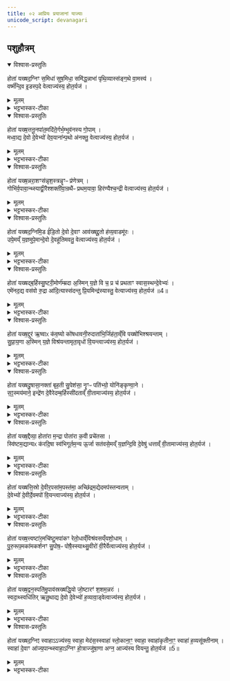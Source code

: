 ```yaml
---
title: ०२ आप्रियः प्रयाजानां याज्याः
unicode_script: devanagari
---
```


## पशुहौत्रम्

<details open><summary>विश्वास-प्रस्तुतिः</summary>

होता॑ यख्षद॒ग्निꣳ स॒मिधा॑ सुष॒मिधा॒ समि॑द्ध॒न्नाभा॑ पृथि॒व्यास्स॑ङ्ग॒थे वा॒मस्य॑ ।   
वर्ष्म॑न्दि॒व इ॒डस्प॒दे वेत्वाज्य॑स्य॒ होत॒र्यज॑ ।   
</details>

<details><summary>मूलम्</summary>

होता॑ यख्षद॒ग्निꣳ स॒मिधा॑ सुष॒मिधा॒ समि॑द्ध॒न्नाभा॑ पृथि॒व्यास्स॑ङ्ग॒थे वा॒मस्य॑ ।   
वर्ष्म॑न्दि॒व इ॒डस्प॒दे वेत्वाज्य॑स्य॒ होत॒र्यज॑ ।   
</details>

<details><summary>भट्टभास्कर-टीका</summary>

1प्रयाजप्रैषान् मैत्रावरुण आह - होता यक्षदग्निमित्यादि ॥ ऋचो यजूंषि व्यामिश्रिताश्च मन्त्राः सौत्रामण्यां गतप्रायाः । होता दैव्यो यक्षत् यजतु अग्निं समिधा समिदाख्यया प्रयाजदेवतया सह सुषमिधा शोभनसमिन्धनेन समिद्धं नाभा नाभौ पृथिव्याः वेद्याः उतरनाभौ, सर्वस्या वा पृथिव्याः नाभिस्थानीयायां वेद्यां, किमर्थम्? सङ्गथे सङ्गमनार्थं वामस्य वननीयस्य धनस्य हविराख्यस्य अस्माकं वा वननीयस्य धनस्य अभिमतस्य प्राप्त्यर्थं दिवोपि वर्ष्मन् उच्छ्रिते तत्र स्थाने । यद्वा - द्युलोकवासिनामुच्छ्रयार्थं इडः अन्नस्य वृष्टेर्वा पदे उत्पत्तिस्थाने अग्निं यजतु, स चाग्निः वेतु पिबतु आज्यस्य अस्य समिद्भिस्सह, होतः! मानुष! त्वमपि यज ॥
</details>

<details open><summary>विश्वास-प्रस्तुतिः</summary>

होता॑ यख्ष॒त्तनू॒नपा॑त॒मदि॑ते॒र्गर्भ॒म्भुव॑नस्य गो॒पाम् ।   
मध्वा॒द्य दे॒वो दे॒वेभ्यो॑ देव॒याना॑न्प॒थो अ॑नक्तु॒ वेत्वाज्य॑स्य॒ होत॒र्यज॑ ।   
</details>

<details><summary>मूलम्</summary>

होता॑ यख्ष॒त्तनू॒नपा॑त॒मदि॑ते॒र्गर्भ॒म्भुव॑नस्य गो॒पाम् ।   
मध्वा॒द्य दे॒वो दे॒वेभ्यो॑ देव॒याना॑न्प॒थो अ॑नक्तु॒ वेत्वाज्य॑स्य॒ होत॒र्यज॑ ।   
</details>

<details><summary>भट्टभास्कर-टीका</summary>

2होता यक्षत्तनूनपातं तनूनपान्नामानं प्रयाजदेवतां अदितेः देवमातुः पृथिव्या वा गर्भं भुवनस्य भूतजातस्य गोप्तारं, स चाग्निः देवः मध्वा मधुसदृशेनाज्येन अद्य अस्मिन्नह्नि देवयानान् पथोमार्गान् पानीयानि भक्ष्याणि हवींषि अनक्तु स्वादु करोतु । वेत्वित्यादि गतम् ॥
</details>

<details open><summary>विश्वास-प्रस्तुतिः</summary>

होता॑ यख्ष॒न्नरा॒शꣳस॑न्नृश॒स्त्रन्नॄꣳᳶ प्र॑णेत्रम् ।   
गोभि॑र्व॒पावा॒न्थ्स्याद्वी॒रैश्शक्ती॑वा॒न्रथै॑ᳶ प्रथम॒यावा॒ हिर॑ण्यैश्च॒न्द्री वेत्वाज्य॑स्य॒ होत॒र्यज॑ ।   
</details>

<details><summary>मूलम्</summary>

होता॑ यख्ष॒न्नरा॒शꣳस॑न्नृश॒स्त्रन्नॄꣳᳶ प्र॑णेत्रम् ।   
गोभि॑र्व॒पावा॒न्थ्स्याद्वी॒रैश्शक्ती॑वा॒न्रथै॑ᳶ प्रथम॒यावा॒ हिर॑ण्यैश्च॒न्द्री वेत्वाज्य॑स्य॒ होत॒र्यज॑ ।   
</details>

<details><summary>भट्टभास्कर-टीका</summary>

3होता यक्षत् यजतु नराशंसं नराशंसाख्यं अग्निं नृशस्त्रं नृभिः शस्तं स्तुतं नॄः प्रणेत्रं नृषु प्रकृष्टं नयनं यस्य तादृशं, विभक्तिव्यत्ययेन द्वितीयाया अलुक् । 'नॄन्वे' इति रुत्वानुनासिकौ । सचाग्निः अस्मिन् यजमाने गोभिः वपावान् अकृशः स्यात् भवतु । गोसमृद्धिहेतुर्भवत्विति यावत् । वीरैः पुत्रादिभिः शक्तीवान् कर्मवान् स्यात् सर्वार्थसाधनसमर्थो वा । छान्दसं दीर्घत्वम् । 'छन्दसीरः' इति वत्वम् । रथैः प्रथमयावा प्रथमयायी रथयायिनां प्रधानः स्यात् । 'आतो मनिन्' इति वनिप् । हिरण्यैः चन्द्री आह्लादी स्यात् । हितरमणीयैर्वां कर्मभिः हिरण्यवान् स्यात् । वेत्वित्यादि गतम् ॥
</details>

<details open><summary>विश्वास-प्रस्तुतिः</summary>

होता॑ यख्षद॒ग्निमि॒ड ई॑डि॒तो दे॒वो दे॒वाꣳ आव॑ख्षद्दू॒तो ह॑व्य॒वाडमू॑रः ।   
उपे॒मय्ँ य॒ज्ञमुपे॒मान्दे॒वो दे॒वहू॑तिमवतु॒ वेत्वाज्य॑स्य॒ होत॒र्यज॑ ।   
</details>

<details><summary>मूलम्</summary>

होता॑ यख्षद॒ग्निमि॒ड ई॑डि॒तो दे॒वो दे॒वाꣳ आव॑ख्षद्दू॒तो ह॑व्य॒वाडमू॑रः ।   
उपे॒मय्ँ य॒ज्ञमुपे॒मान्दे॒वो दे॒वहू॑तिमवतु॒ वेत्वाज्य॑स्य॒ होत॒र्यज॑ ।   
</details>

<details><summary>भट्टभास्कर-टीका</summary>

4होता यक्षत् यजतु अग्निमिडः इट्संज्ञकं, स च देवः सर्वैरीडितः देवान् आवक्षत् आवहतु, दूतः हितकारी हव्यवाट् हविषां वोढा, अमूरः अमूढः, मुर्छेरन्त्यलोपः । इमं यज्ञं उपावतु उपेत्य रक्षतु, इमां च देवहूतिं देवाह्वानं उपावतु उपेत्य फलवतीं करोतु । देवहूतिः दासीभारादिर्द्रष्टव्यः । वेत्वित्यादि गतम् ॥
</details>

<details open><summary>विश्वास-प्रस्तुतिः</summary>

होता॑ यख्षद्ब॒र्हिस्सु॒ष्टरी॒मोर्ण॑म्म्रदा अ॒स्मिन् य॒ज्ञे वि च॒ प्र च॑ प्रथताꣳ स्वास॒स्थन्दे॒वेभ्यः॑ ।   
एमे॑नद॒द्य वस॑वो रु॒द्रा आ॑दि॒त्यास्स॑दन्तु प्रि॒यमिन्द्र॑स्यास्तु॒ वेत्याज्य॑स्य॒ होत॒र्यज॑ ॥4॥  
</details>

<details><summary>मूलम्</summary>

होता॑ यख्षद्ब॒र्हिस्सु॒ष्टरी॒मोर्ण॑म्म्रदा अ॒स्मिन् य॒ज्ञे वि च॒ प्र च॑ प्रथताꣳ स्वास॒स्थन्दे॒वेभ्यः॑ ।   
एमे॑नद॒द्य वस॑वो रु॒द्रा आ॑दि॒त्यास्स॑दन्तु प्रि॒यमिन्द्र॑स्यास्तु॒ वेत्याज्य॑स्य॒ होत॒र्यज॑ ॥4॥  
</details>

<details><summary>भट्टभास्कर-टीका</summary>

5होता यक्षत् यजतु अग्निं बर्हिस्संज्ञिकं, सुष्टरीम शोभनस्तरणं, औणादिक इमनिच् दीर्घत्वम् । यद्बा - तृजन्तात् 'तुश्छन्दसि' इति इमनिच् । ऊणम्रदाः ऊर्णावत् मृदु, मृद क्षोदे असुनि लिङ्गव्यत्ययः । उपमानपूर्वपदप्रकृतिस्वरत्वम् । तच्च अस्मिन् यज्ञे विप्रथता विविधं प्रथतां प्रप्रथतां प्रकर्षेण प्रथतां च, स्वासस्थं शोभनासनाय पर्याप्तं देवेभ्यो देवार्थं ईमिति अवधारणे । एनत् बर्हिः अद्य अस्मिन्नह्नि वस्वादयः आसदन्तु । छान्दसः शपो लुक् । प्रियमस्त्विन्द्रस्य । वेत्वित्यादि गतम् ॥
</details>

<details open><summary>विश्वास-प्रस्तुतिः</summary>

होता॑ यख्ष॒द्दुर॑ ऋ॒ष्वाᳵ क॑व॒ष्यो को॑षधावनी॒रुदाता॑भि॒र्जिह॑ता॒व्ँवि पख्षो॑भिश्श्रयन्ताम् ।   
सु॒प्रा॒य॒णा अ॒स्मिन् य॒ज्ञे विश्र॑यन्तामृता॒वृधो॑ वि॒यन्त्वाज्य॑स्य॒ होत॒र्यज॑ ।   
</details>

<details><summary>मूलम्</summary>

होता॑ यख्ष॒द्दुर॑ ऋ॒ष्वाᳵ क॑व॒ष्यो को॑षधावनी॒रुदाता॑भि॒र्जिह॑ता॒व्ँवि पख्षो॑भिश्श्रयन्ताम् ।   
सु॒प्रा॒य॒णा अ॒स्मिन् य॒ज्ञे विश्र॑यन्तामृता॒वृधो॑ वि॒यन्त्वाज्य॑स्य॒ होत॒र्यज॑ ।   
</details>

<details><summary>भट्टभास्कर-टीका</summary>

6होता यक्षत् यजतु दुरः द्वारसंज्ञिकमग्निं, ऋष्वाः महतीः हिंस्रा वा कवष्यः कवाटवतीः सुषिरव्यापिनीर्वा । अकोषधावनीः याः कोषैः छिद्रैः धावन्ति ताः कोषधावन्यः अतथाविधाः ताः द्वाराः आताभिः दिग्भिः दीप्तिभिर्वा उज्जिहतां उद्गच्छन्तु । महाकाशाः महादीप्तयो वा भवन्त्यः उत्तिष्ठन्तु । पक्षोभिः पार्श्वैः विश्रयन्तां विविधं श्रयन्तां, अस्मिंश्च यज्ञे सुप्रायणाः सुखेन प्रापणीयाः । 'छन्दसि गत्यर्थेभ्यः' इति युच् । ऋतावृधः ऋतस्य सत्यस्य व। वर्धयित्र्यः विश्रयन्तां विविधं श्रयन्तां सेवन्ताम् । वियन्त्वित्यादि गतम् ॥
</details>

<details open><summary>विश्वास-प्रस्तुतिः</summary>

होता॑ यख्षदु॒षासा॒नक्ता॑ बृह॒ती सु॒पेश॑सा॒ नॄꣳᳶ पति॑भ्यो॒ योनि॑ङ्कृण्वा॒ने ।   
स॒ꣵ॒स्मय॑माने॒ इन्द्रे॑ण दे॒वैरेदम्ब॒र्हिस्सी॑दताव्ँ वी॒तामाज्य॑स्य॒ होत॒र्यज॑ ।   
</details>

<details><summary>मूलम्</summary>

होता॑ यख्षदु॒षासा॒नक्ता॑ बृह॒ती सु॒पेश॑सा॒ नॄꣳᳶ पति॑भ्यो॒ योनि॑ङ्कृण्वा॒ने ।   
स॒ꣵ॒स्मय॑माने॒ इन्द्रे॑ण दे॒वैरेदम्ब॒र्हिस्सी॑दताव्ँ वी॒तामाज्य॑स्य॒ होत॒र्यज॑ ।   
</details>

<details><summary>भट्टभास्कर-टीका</summary>

7होता यक्षत् यजतु उषासानक्ता अहश्च रात्रिश्च महत्यौ सुपेशसा सुपेशसौ कल्याणरूपे । पूर्ववदाकारः । नॄन् पतिभ्यो नृणां पतिभ्यो देवेभ्यः, षष्ठीस्थाने पर्वूवद्द्वितीया, पूर्ववद्रुत्वानुनासिकौ । योनिं कारणं यागकालं कृण्वाने कुर्वाणे संस्मयमाने संभूय हर्षेण स्मितं कुर्वाणे इन्द्रेण देवैश्च स्मयेन वा हर्षो लक्ष्यते । तथाविधे इदं बर्हिः यज्ञमासीदताम् । वीतामित्यादि गतम् ॥
</details>

<details open><summary>विश्वास-प्रस्तुतिः</summary>

होता॑ यख्ष॒द्दैव्या॒ होता॑रा म॒न्द्रा पोता॑रा क॒वी प्रचे॑तसा ।   
स्वि॑ष्टम॒द्यान्यᳵ क॑रदि॒षा स्व॑भिगूर्तम॒न्य ऊ॒र्जा सत॑वसे॒मय्ँ य॒ज्ञन्दि॒वि दे॒वेषु॑ धत्ताव्ँ वी॒तामाज्य॑स्य॒ होत॒र्यज॑ ।   
</details>

<details><summary>मूलम्</summary>

होता॑ यख्ष॒द्दैव्या॒ होता॑रा म॒न्द्रा पोता॑रा क॒वी प्रचे॑तसा ।   
स्वि॑ष्टम॒द्यान्यᳵ क॑रदि॒षा स्व॑भिगूर्तम॒न्य ऊ॒र्जा सत॑वसे॒मय्ँ य॒ज्ञन्दि॒वि दे॒वेषु॑ धत्ताव्ँ वी॒तामाज्य॑स्य॒ होत॒र्यज॑ ।   
</details>

<details><summary>भट्टभास्कर-टीका</summary>

8होता यक्षत् यजतु दैव्यौ होतारौ मन्द्रौ तर्पणौ पोतारौ शोधयितारौ कवी क्रान्तदर्शिनौ प्रचेतसा प्रकृष्टज्ञानौ तयोः अन्यः एकः अद्य अस्मिन्कर्मणि अह्नि स्विष्टं शोभनयागसंबन्धं इषा अन्नेन हविषा करत् करोतु । छान्दसे लुङि 'कृमृदृरुहिभ्यः' इत्यच् । 'बहुलं छन्दस्यमाङ्योगेऽपि' इत्यडभावः । अन्यश्च स्वभिगूर्तं शोभनाभिप्रेतफलसंबन्धं करदित्येव । ऊर्जा रसेन सतवसा सबलया सवृद्धिकया वा इमं च यज्ञं दिवि देवेषु धत्तां स्थापयताम् । वीतामित्यादि गतम् ॥
</details>

<details open><summary>विश्वास-प्रस्तुतिः</summary>

होता॑ यख्षत्ति॒स्रो दे॒वीर॒पसा॑म॒पस्त॑मा॒ अच्छि॑द्रम॒द्येदमप॑स्तन्वताम् ।   
दे॒वेभ्यो॑ दे॒वीर्दे॒वमपो॑ वि॒यन्त्वाज्य॑स्य॒ होत॒र्यज॑ ।   
</details>

<details><summary>मूलम्</summary>

होता॑ यख्षत्ति॒स्रो दे॒वीर॒पसा॑म॒पस्त॑मा॒ अच्छि॑द्रम॒द्येदमप॑स्तन्वताम् ।   
दे॒वेभ्यो॑ दे॒वीर्दे॒वमपो॑ वि॒यन्त्वाज्य॑स्य॒ होत॒र्यज॑ ।   
</details>

<details><summary>भट्टभास्कर-टीका</summary>

9होता यक्षत् तिस्रो देवीरपसामपस्तमाः । उभयत्र मत्वर्थीयो लुप्यते । कर्मवतां मध्ये कर्मवत्तमाः इदं अस्मदीयं अपः कर्म यागं अच्छिद्रं अविगुणं तन्वतां कुर्वतां अद्य अस्मिन्नहनि । इदं देवेभ्यो देवार्थमपः कर्म देवं देवनशीलं अभिमतफलप्रदानसमर्थं च कुर्वतां देवीः देव्यः देवनशीलाः । वियन्त्वित्यादि गतम् ॥
</details>

<details open><summary>विश्वास-प्रस्तुतिः</summary>

होता॑ यख्ष॒त्त्वष्टा॑र॒मचि॑ष्टु॒मपा॑कꣳ रेतो॒धाव्ँविश्र॑वसय्ँयशो॒धाम् ।   
पु॒रु॒रूप॒मका॑मकर्शनꣳ सु॒पोष॒ᳶ पोषै॒स्स्याथ्सु॒वीरो॑ वी॒रैर्वेत्वाज्य॑स्य॒ होत॒र्यज॑ ।   
</details>

<details><summary>मूलम्</summary>

होता॑ यख्ष॒त्त्वष्टा॑र॒मचि॑ष्टु॒मपा॑कꣳ रेतो॒धाव्ँविश्र॑वसय्ँयशो॒धाम् ।   
पु॒रु॒रूप॒मका॑मकर्शनꣳ सु॒पोष॒ᳶ पोषै॒स्स्याथ्सु॒वीरो॑ वी॒रैर्वेत्वाज्य॑स्य॒ होत॒र्यज॑ ।   
</details>

<details><summary>भट्टभास्कर-टीका</summary>

10होता यक्षत् यजतु त्वष्टारं अचिष्टुं अञ्चनेन गमनेन स्तुत्यं शोभनाञ्जनं, छान्दसी रूपसिद्धिः । यद्वा - अचिष्टुं चेष्ठनरहितं स्थिरं अपाकं अबालं प्राज्ञं अतो रेतोधां रेतसः उदकस्य धातारं दातारं वा विश्रवसं विविधान्नं विविधयशसं वा यशोधां यशसो दातारं पुरुरूपं बहुरूपं अकामकर्शनं कामानामनाशयितारं सः अस्मिन्यजमाने पोषैः धनादिसमृद्धिभिः सुपोषः स्यात् तद्धेतुरस्य भवतु, वीरैः पुत्रादिभिश्च सुवीरोऽस्तु । वेत्वित्यादि गतम् ॥
</details>

<details open><summary>विश्वास-प्रस्तुतिः</summary>

होता॑ यख्ष॒द्वन॒स्पति॑मु॒पाव॑स्रख्षद्धि॒यो जो॒ष्टारꣳ॑ श॒शम॒न्नरः॑ ।   
स्वदा॒थ्स्वधि॑तिर् ऋतु॒थाद्य दे॒वो दे॒वेभ्यो॑ ह॒व्यावा॒ड्वेत्वाज्य॑स्य॒ होत॒र्यज॑ ।   
</details>

<details><summary>मूलम्</summary>

होता॑ यख्ष॒द्वन॒स्पति॑मु॒पाव॑स्रख्षद्धि॒यो जो॒ष्टारꣳ॑ श॒शम॒न्नरः॑ ।   
स्वदा॒थ्स्वधि॑तिर् ऋतु॒थाद्य दे॒वो दे॒वेभ्यो॑ ह॒व्यावा॒ड्वेत्वाज्य॑स्य॒ होत॒र्यज॑ ।   
</details>

<details><summary>भट्टभास्कर-टीका</summary>

11होता यक्षत् वनस्पतिं वानस्पत्यं यूपाधारं कीदृशं? धियः जोष्टारं बुद्धेः प्रीणयितारं सेवितारं वा, हृदयंगमं उपावस्रक्षत्, उपावसृजतु । लेटि सिच्प्रत्ययः । पश्वर्थं विसृजतु । कः? शशमत् शमयन् शमिता पशोर्यजमानः नरः नेता । शमेः व्यत्ययेन शप श्लुः । किञ्च - स ऋतुथा काले क्रियमाणः अद्य अस्मिन्नह्नि स्वदात् स्वदयतु हव्यानि स्वधितिः स्वधितिमान् स्वधितिसंस्कृतः । यद्वा - स्वस्मिन् आत्मनि निहितः देवार्थं नियुक्तत्वात्, देवेभ्यो हव्यानि स्वादूकरोतु, यथाकृत्वा देवेभ्यो हव्या हव्यानि अवाट् वहतु । वहेश्छान्दसे लुङि वृद्धाविडभावे रूपम् । देवः देवनशीलः । वेत्वित्यादि गतम् ॥
</details>

<details open><summary>विश्वास-प्रस्तुतिः</summary>

होता॑ यख्षद॒ग्निꣵ स्वाहाऽऽज्य॑स्य॒ स्वाहा॒ मेद॑स॒स्स्वाहा॑ स्तो॒काना॒ꣳ॒ स्वाहा॒ स्वाहा॑कृतीना॒ꣳ॒ स्वाहा॑ ह॒व्यसू॑क्तीनाम् ।   
स्वाहा॑ दे॒वाꣳ आ॑ज्य॒पान्थ्स्वाहा॒ऽग्निꣳ हो॒त्राज्जु॑षा॒णा अग्न॒ आज्य॑स्य वियन्तु॒ होत॒र्यज॑ ॥5॥  
</details>

<details><summary>मूलम्</summary>

होता॑ यख्षद॒ग्निꣵ स्वाहाऽऽज्य॑स्य॒ स्वाहा॒ मेद॑स॒स्स्वाहा॑ स्तो॒काना॒ꣳ॒ स्वाहा॒ स्वाहा॑कृतीना॒ꣳ॒ स्वाहा॑ ह॒व्यसू॑क्तीनाम् ।   
स्वाहा॑ दे॒वाꣳ आ॑ज्य॒पान्थ्स्वाहा॒ऽग्निꣳ हो॒त्राज्जु॑षा॒णा अग्न॒ आज्य॑स्य वियन्तु॒ होत॒र्यज॑ ॥5॥  
</details>

<details><summary>भट्टभास्कर-टीका</summary>

12होता यक्षत् यजतु अग्निं स्वाहाकारदेवताश्च आज्यादीनि यजन्तु । अग्निं च स्विष्टकृतं होत्रार्थं यज्ञस्य स्विष्टकृतत्वाय । हे अग्ने! आज्यस्य वियन्तु पिबन्तु । हे होतः! त्वमपि यज । 'होता यक्षत् समिधेन्द्रम्' इत्यत्र सौत्रामण्यां व्याख्यातम् । शिष्टं तत एव द्रष्टव्यम् ॥


इति तैत्तिरीये ब्राह्मणे तृतीये षष्ठे द्वितीयोऽनुवाकः ॥  

</details>

